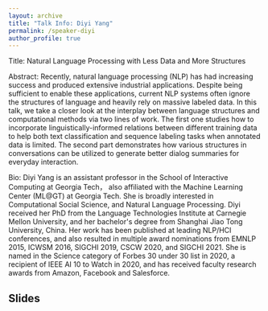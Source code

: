 ```yaml
---
layout: archive
title: "Talk Info: Diyi Yang"
permalink: /speaker-diyi
author_profile: true
---
```


 
Title:
Natural Language Processing with Less Data and More Structures 
 
Abstract:
Recently, natural language processing (NLP) has had increasing success and produced extensive industrial applications. Despite being sufficient to enable these applications, current NLP systems often ignore the structures of language and heavily rely on massive labeled data.  In this talk, we take a closer look at the interplay between language structures and computational methods via two lines of work. The first one studies how to incorporate linguistically-informed relations between different training data to help both text classification and sequence labeling tasks when annotated data is limited. The second part demonstrates how various structures in conversations can be utilized to generate better dialog summaries for everyday interaction. 
 
Bio:
Diyi Yang is an assistant professor in the School of Interactive Computing at Georgia Tech， also affiliated with the Machine Learning Center (ML@GT) at Georgia Tech. She is broadly interested in Computational Social Science, and Natural Language Processing. Diyi received her PhD from the Language Technologies Institute at Carnegie Mellon University, and her bachelor's degree from Shanghai Jiao Tong University, China. Her work has been published at leading NLP/HCI conferences, and also resulted in multiple award nominations from EMNLP 2015, ICWSM 2016, SIGCHI 2019, CSCW 2020, and SIGCHI 2021.  She is named in the Science category of Forbes 30 under 30 list in 2020,  a recipient of IEEE AI 10 to Watch in 2020, and has received faculty research awards from Amazon, Facebook and Salesforce. 

## Slides


 <script async class="speakerdeck-embed" data-id="7192c41df8194e3ea5b0ef3b1c678153" data-ratio="1.77777777777778" src="//speakerdeck.com/assets/embed.js"></script>
